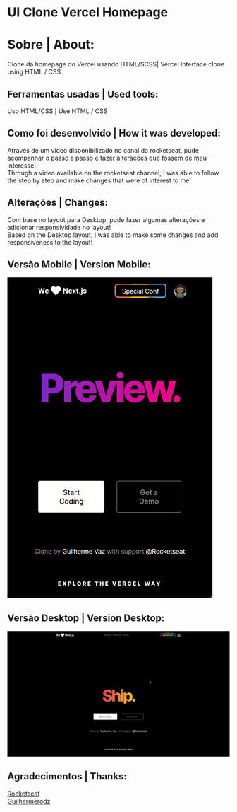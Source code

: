 # UI Clone Vercel Homepage
# Sobre | About:
Clone da homepage do Vercel usando HTML/SCSS| Vercel Interface clone using  HTML / CSS

## Ferramentas usadas | Used tools:

Uso HTML/CSS  | Use HTML / CSS

## Como foi desenvolvido | How it was developed:

Através de um vídeo disponibilizado no canal da rocketseat, pude acompanhar o passo a passo e fazer alterações que fossem de meu interesse!<br>
Through a video available on the rocketseat channel, I was able to follow the step by step and make changes that were of interest to me!

## Alterações | Changes:
Com base no layout para Desktop, pude fazer algumas alterações e adicionar responsividade no layout!<br>
Based on the Desktop layout, I was able to make some changes and add responsiveness to the layout!

## Versão Mobile | Version Mobile:
![](vercelDemoMobile.gif)

## Versão Desktop | Version Desktop:
![](vercelDemoDT.gif)

## Agradecimentos | Thanks:
[Rocketseat](https://www.youtube.com/watch?v=XdqD8qi44Cg&t=2s)<br>
[Guilhermerodz](https://github.com/guilhermerodz)
